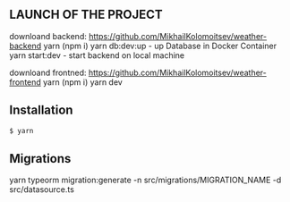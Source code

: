 ## LAUNCH OF THE PROJECT
downloand backend: https://github.com/MikhailKolomoitsev/weather-backend
yarn (npm i)
yarn db:dev:up - up Database in Docker Container
yarn start:dev - start backend on local machine

downloand frontned: https://github.com/MikhailKolomoitsev/weather-frontend
yarn (npm i)
yarn dev

## Installation

```bash
$ yarn
```

## Migrations

yarn typeorm migration:generate -n src/migrations/MIGRATION_NAME -d src/datasource.ts



